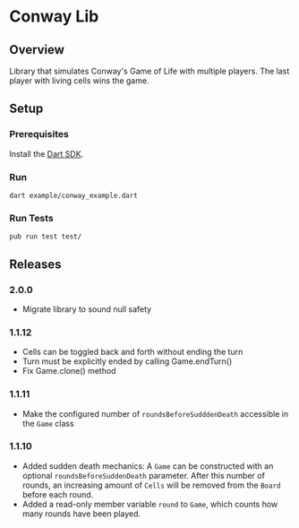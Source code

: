 # Conway Lib

## Overview
Library that simulates Conway's Game of Life with multiple players.
The last player with living cells wins the game.

## Setup

### Prerequisites
Install the [Dart SDK](https://dart.dev/get-dart).

### Run
`dart example/conway_example.dart`

### Run Tests
`pub run test test/`

## Releases

### 2.0.0
- Migrate library to sound null safety

### 1.1.12
- Cells can be toggled back and forth without ending the turn
- Turn must be explicitly ended by calling Game.endTurn()
- Fix Game.clone() method

### 1.1.11
- Make the configured number of `roundsBeforeSudddenDeath` accessible in the `Game` class

### 1.1.10
- Added sudden death mechanics: A `Game` can be constructed with an optional `roundsBeforeSuddenDeath` parameter.
After this number of rounds, an increasing amount of `Cells` will be removed from the `Board` before each round.
- Added a read-only member variable `round` to `Game`, which counts how many rounds have been played.

